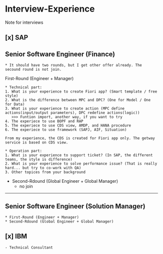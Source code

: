 # Interview-Experience
Note for interviews

##  [x] SAP 
## Senior Software Engineer (Finance)
    * It should have two rounds, but I get other offer already. The secound round is not join.
    
First-Round (Engineer + Manager)

    * Technical part:
    1. What is your experience to create Fiori app? (Smart template / free style)
    2. What is the difference between MPC and DPC? (One for Model / One for Data)
    3. What is your experience to create action (MPC define actions(input/output parameters), DPC redefine actions(logic)) 
       >>> Funtion import, another way, if you want to try
    4. The experiece to use BOPF and RAP
    5. The experiece to use CDS view, AMDP, and HANA procedure
    6. The experiece to use framework (SAPJ, AIF, Situation)
    
    From my experience, the CDS is created for Fiori app only. The getway service is based on CDS view.
    
    * Operation part:
    1. What is your experience to support ticket? (In SAP, the different teams, the style is difference)
    2. What is your experience to solve performance issue? (That is really hard... but try to co-work with QA)
    3. Other topices from your background
    
* Second-Rdound (Global Engineer + Global Manager)
    *  no join
    
---
## Senior Software Engineer (Solution Manager)
    * First-Round (Engineer + Manager)
    * Second-Rdound (Global Engineer + Global Manager)
    
##  [x] IBM
    - Technical Consultant
    

